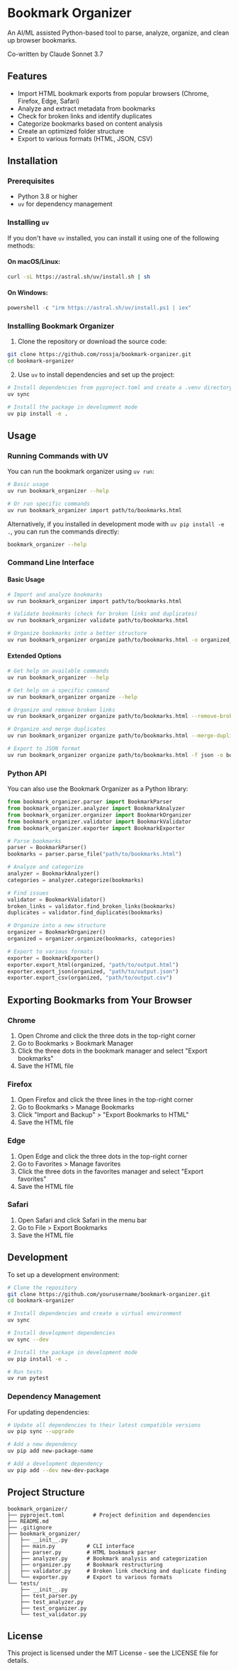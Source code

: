 # Bookmark Organizer

An AI/ML assisted Python-based tool to parse, analyze, organize, and clean up browser bookmarks.

Co-written by Claude Sonnet 3.7

## Features

- Import HTML bookmark exports from popular browsers (Chrome, Firefox, Edge, Safari)
- Analyze and extract metadata from bookmarks
- Check for broken links and identify duplicates
- Categorize bookmarks based on content analysis
- Create an optimized folder structure
- Export to various formats (HTML, JSON, CSV)

## Installation

### Prerequisites

- Python 3.8 or higher
- `uv` for dependency management

### Installing `uv`

If you don't have `uv` installed, you can install it using one of the following methods:

#### On macOS/Linux:

```bash
curl -sL https://astral.sh/uv/install.sh | sh
```

#### On Windows:

```powershell
powershell -c "irm https://astral.sh/uv/install.ps1 | iex"
```

### Installing Bookmark Organizer

1. Clone the repository or download the source code:

```bash
git clone https://github.com/rossja/bookmark-organizer.git
cd bookmark-organizer
```

2. Use `uv` to install dependencies and set up the project:

```bash
# Install dependencies from pyproject.toml and create a .venv directory
uv sync

# Install the package in development mode
uv pip install -e .
```

## Usage

### Running Commands with UV

You can run the bookmark organizer using `uv run`:

```bash
# Basic usage
uv run bookmark_organizer --help

# Or run specific commands
uv run bookmark_organizer import path/to/bookmarks.html
```

Alternatively, if you installed in development mode with `uv pip install -e .`, you can run the commands directly:

```bash
bookmark_organizer --help
```

### Command Line Interface

#### Basic Usage

```bash
# Import and analyze bookmarks
uv run bookmark_organizer import path/to/bookmarks.html

# Validate bookmarks (check for broken links and duplicates)
uv run bookmark_organizer validate path/to/bookmarks.html

# Organize bookmarks into a better structure
uv run bookmark_organizer organize path/to/bookmarks.html -o organized_bookmarks.html
```

#### Extended Options

```bash
# Get help on available commands
uv run bookmark_organizer --help

# Get help on a specific command
uv run bookmark_organizer organize --help

# Organize and remove broken links
uv run bookmark_organizer organize path/to/bookmarks.html --remove-broken

# Organize and merge duplicates
uv run bookmark_organizer organize path/to/bookmarks.html --merge-duplicates

# Export to JSON format
uv run bookmark_organizer organize path/to/bookmarks.html -f json -o bookmarks.json
```

### Python API

You can also use the Bookmark Organizer as a Python library:

```python
from bookmark_organizer.parser import BookmarkParser
from bookmark_organizer.analyzer import BookmarkAnalyzer
from bookmark_organizer.organizer import BookmarkOrganizer
from bookmark_organizer.validator import BookmarkValidator
from bookmark_organizer.exporter import BookmarkExporter

# Parse bookmarks
parser = BookmarkParser()
bookmarks = parser.parse_file("path/to/bookmarks.html")

# Analyze and categorize
analyzer = BookmarkAnalyzer()
categories = analyzer.categorize(bookmarks)

# Find issues
validator = BookmarkValidator()
broken_links = validator.find_broken_links(bookmarks)
duplicates = validator.find_duplicates(bookmarks)

# Organize into a new structure
organizer = BookmarkOrganizer()
organized = organizer.organize(bookmarks, categories)

# Export to various formats
exporter = BookmarkExporter()
exporter.export_html(organized, "path/to/output.html")
exporter.export_json(organized, "path/to/output.json")
exporter.export_csv(organized, "path/to/output.csv")
```

## Exporting Bookmarks from Your Browser

### Chrome

1. Open Chrome and click the three dots in the top-right corner
2. Go to Bookmarks > Bookmark Manager
3. Click the three dots in the bookmark manager and select "Export bookmarks"
4. Save the HTML file

### Firefox

1. Open Firefox and click the three lines in the top-right corner
2. Go to Bookmarks > Manage Bookmarks
3. Click "Import and Backup" > "Export Bookmarks to HTML"
4. Save the HTML file

### Edge

1. Open Edge and click the three dots in the top-right corner
2. Go to Favorites > Manage favorites
3. Click the three dots in the favorites manager and select "Export favorites"
4. Save the HTML file

### Safari

1. Open Safari and click Safari in the menu bar
2. Go to File > Export Bookmarks
3. Save the HTML file

## Development

To set up a development environment:

```bash
# Clone the repository
git clone https://github.com/yourusername/bookmark-organizer.git
cd bookmark-organizer

# Install dependencies and create a virtual environment
uv sync

# Install development dependencies
uv sync --dev

# Install the package in development mode
uv pip install -e .

# Run tests
uv run pytest
```

### Dependency Management

For updating dependencies:

```bash
# Update all dependencies to their latest compatible versions
uv pip sync --upgrade

# Add a new dependency
uv pip add new-package-name

# Add a development dependency
uv pip add --dev new-dev-package
```

## Project Structure

```
bookmark_organizer/
├── pyproject.toml         # Project definition and dependencies
├── README.md
├── .gitignore
├── bookmark_organizer/
│   ├── __init__.py
│   ├── main.py          # CLI interface
│   ├── parser.py        # HTML bookmark parser
│   ├── analyzer.py      # Bookmark analysis and categorization
│   ├── organizer.py     # Bookmark restructuring
│   ├── validator.py     # Broken link checking and duplicate finding
│   └── exporter.py      # Export to various formats
└── tests/
    ├── __init__.py
    ├── test_parser.py
    ├── test_analyzer.py
    ├── test_organizer.py
    └── test_validator.py
```

## License

This project is licensed under the MIT License - see the LICENSE file for details.